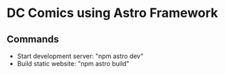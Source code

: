 # DC Comics using Astro Framework

## Commands
- Start development server: "npm astro dev"
- Build static website: "npm astro build"
